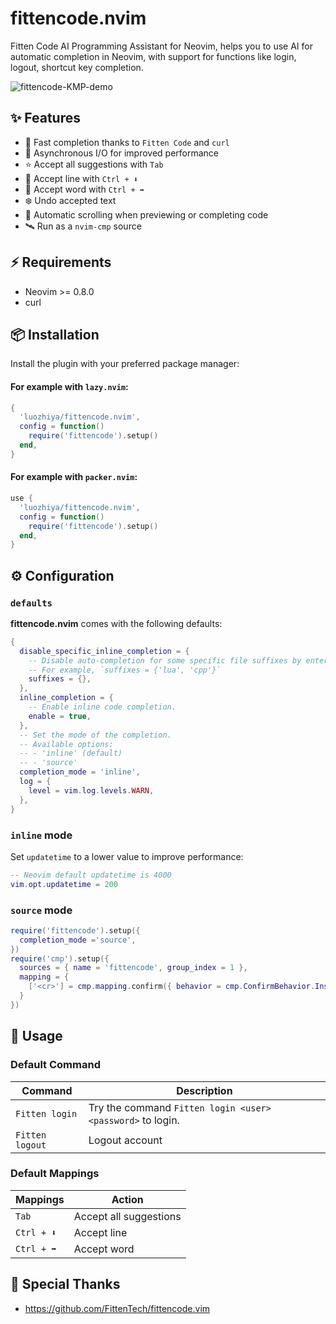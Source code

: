 # fittencode.nvim

Fitten Code AI Programming Assistant for Neovim, helps you to use AI for automatic completion in Neovim, with support for functions like login, logout, shortcut key completion.

![fittencode-KMP-demo](https://github.com/luozhiya/fittencode.nvim/assets/90168447/d6fa4c66-f64b-4880-b7a9-4245226be0ac)

## ✨ Features

- 🚀 Fast completion thanks to `Fitten Code` and `curl`
- 🐛 Asynchronous I/O for improved performance
- ⭐️ Accept all suggestions with `Tab`
- 🧪 Accept line with `Ctrl + ⬇️`
- 🔎 Accept word with `Ctrl + ➡️`
- ❄️ Undo accepted text
- 🧨 Automatic scrolling when previewing or completing code
- 🛰️ Run as a `nvim-cmp` source

## ⚡️ Requirements

- Neovim >= 0.8.0
- curl

## 📦 Installation

Install the plugin with your preferred package manager:

#### For example with `lazy.nvim`:

```lua
{
  'luozhiya/fittencode.nvim',
  config = function()
    require('fittencode').setup()
  end,
}
```

#### For example with `packer.nvim`:

```lua
use {
  'luozhiya/fittencode.nvim',
  config = function()
    require('fittencode').setup()
  end,  
}
```

## ⚙️ Configuration

### `defaults`

**fittencode.nvim** comes with the following defaults:

```lua
{
  disable_specific_inline_completion = {
    -- Disable auto-completion for some specific file suffixes by entering them below
    -- For example, `suffixes = {'lua', 'cpp'}`
    suffixes = {},
  },
  inline_completion = {
    -- Enable inline code completion.
    enable = true,
  },
  -- Set the mode of the completion.
  -- Available options:
  -- - 'inline' (default)
  -- - 'source'
  completion_mode = 'inline',
  log = {
    level = vim.log.levels.WARN,
  },
}
```

### `inline` mode

Set `updatetime` to a lower value to improve performance:

```lua
-- Neovim default updatetime is 4000
vim.opt.updatetime = 200
```

### `source` mode

```lua
require('fittencode').setup({
  completion_mode ='source',
})
require('cmp').setup({
  sources = { name = 'fittencode', group_index = 1 },
  mapping = {
    ['<cr>'] = cmp.mapping.confirm({ behavior = cmp.ConfirmBehavior.Insert, select = true }),
  }
})
```

## 🚀 Usage

### Default Command

| Command         | Description                                                |
|-----------------|------------------------------------------------------------|
| `Fitten login`  | Try the command `Fitten login <user> <password>` to login. |
| `Fitten logout` | Logout account                                             |

### Default Mappings

| Mappings    | Action                 |
|-------------|------------------------|
| `Tab`       | Accept all suggestions |
| `Ctrl + ⬇️` | Accept line            |
| `Ctrl + ➡️` | Accept word            |

## 🎉 Special Thanks

- https://github.com/FittenTech/fittencode.vim
